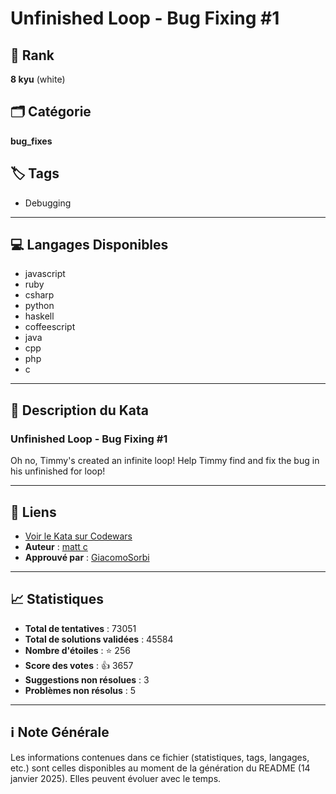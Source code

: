 # Unfinished Loop -  Bug Fixing #1

## 🏅 Rank
**8 kyu** (white)

## 🗂️ Catégorie
**bug_fixes**

## 🏷️ Tags
- Debugging

---

## 💻 Langages Disponibles
- javascript
- ruby
- csharp
- python
- haskell
- coffeescript
- java
- cpp
- php
- c

---

## 📜 Description du Kata

### Unfinished Loop - Bug Fixing #1

Oh no, Timmy's created an infinite loop! Help Timmy find and fix the bug in his unfinished for loop!


---

## 🔗 Liens
- [Voir le Kata sur Codewars](https://www.codewars.com/kata/55c28f7304e3eaebef0000da)
- **Auteur** : [matt c](https://www.codewars.com/users/matt%20c)
- **Approuvé par** : [GiacomoSorbi](https://www.codewars.com/users/GiacomoSorbi)

---

## 📈 Statistiques
- **Total de tentatives** : 73051
- **Total de solutions validées** : 45584
- **Nombre d'étoiles** : ⭐ 256
- **Score des votes** : 👍 3657
- **Suggestions non résolues** : 3
- **Problèmes non résolus** : 5

---

## ℹ️ Note Générale
Les informations contenues dans ce fichier (statistiques, tags, langages, etc.) sont celles disponibles au moment de la génération du README (14 janvier 2025). Elles peuvent évoluer avec le temps.
